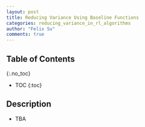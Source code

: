 ```yaml
---
layout: post
title: Reducing Variance Using Baseline Functions
categories: reducing_variance_in_rl_algorithms
author: "Felix Su"
comments: true
---
```


## Table of Contents
{:.no_toc}
* TOC
{:toc}

## Description

- TBA
